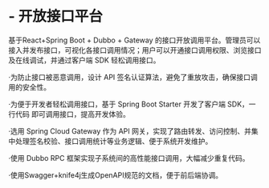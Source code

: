 # - 开放接口平台
基于React+Spring Boot + Dubbo + Gateway 的接口开放调用平台。管理员可以接入并发布接口，可视化各接口调用情况；用户可以开通接口调用权限、浏览接口及在线调试，并通过客户端 SDK 轻松调用接口。

·为防止接口被恶意调用，设计 API 签名认证算法，避免了重放攻击，确保接口调用的安全性。

·为便于开发者轻松调用接口，基于 Spring Boot Starter 开发了客户端 SDK，一行代码 即可调用接口，提高开发体验。

·选用 Spring Cloud Gateway 作为 API 网关，实现了路由转发、访问控制、并集中处理签名校验、接口调用统计等业务逻辑、便于系统开发维护。

·使用 Dubbo RPC 框架实现子系统间的高性能接口调用，大幅减少重复代码。

·使用Swagger+knife4j生成OpenAPI规范的文档，便于前后端协调。
